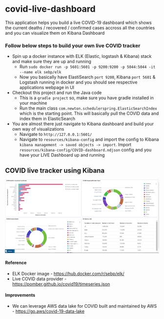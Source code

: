 # covid-live-dashboard

This application helps you build a live COVID-19 dashboard which shows the current deaths / recovered / confirmed cases accross all the countries and you can visualize them on Kibana Dashboard

### Follow below steps to build your own live COVID tracker 

- Spin up a docker instance with ELK (Elastic, logstash & Kibana) stack and make sure they are up and running
    - Run `sudo docker run -p 5601:5601 -p 9200:9200 -p 5044:5044 -it --name elk sebp/elk`
    - Now you basically have ElastiSearch `port 9200`, Kibana `port 5601` & Logstash running in docker and you should see respective applications webpage in UI  
- Checkout this project and run the Java code 
    - This is a `gradle project` so, make sure you have gradle installed in your machine 
    - Run the main class `com.newton.schedulerspring.ElasticSearchIndex` which is the starting point. This will basically pull the COVID data and index them in ElasticSearch
- You are almost there just navigate to Kibana dashboard and build your own way of visualizations
    - Navigate to `http://127.0.0.1:5601/`
    - Navigate to `resources/kibana-config` and import the config to Kibana `kibana management -> saved objects -> import`. Import `resources/kibana-config/COVID-dashboard.ndjson` config and you have your LIVE Dashboard up and running

## COVID live tracker using Kibana 

![alt text](https://github.com/Udaykiranreddy0608/covid-live-dashboard/blob/master/src/main/resources/covid.PNG?raw=true)

#### Reference

- ELK Docker image - https://hub.docker.com/r/sebp/elk/
- Live COVID data provider - https://pomber.github.io/covid19/timeseries.json 

#### Improvements 

- We can leverage AWS data lake for COVID built and maintained by AWS - https://go.aws/covid-19-data-lake 
 